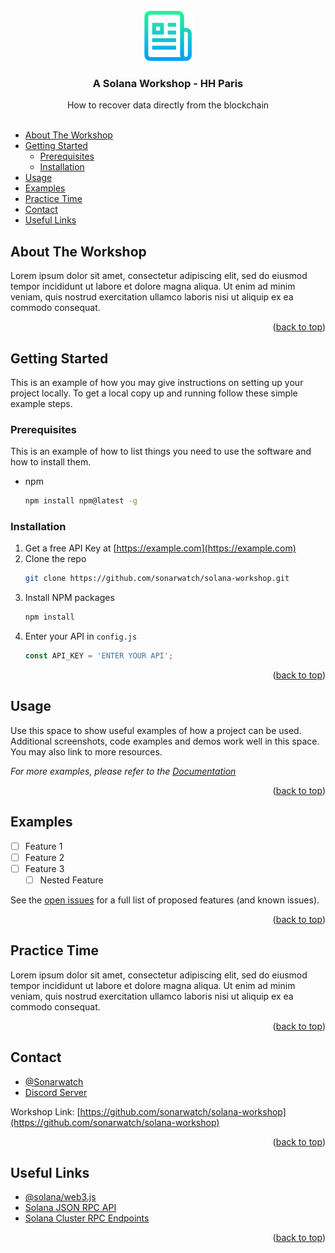 <div id="top"></div>

<br />
<div align="center">
  <a href="https://github.com/sonarwatch/solana-workshop">
    <img src="images/logo.png" alt="Logo" width="80" height="80">
  </a>

<h3 align="center">A Solana Workshop - HH Paris</h3>

  <p align="center">
    How to recover data directly from the blockchain
    <br />
    <br />
  </p>
</div>



- [About The Workshop](#about-the-workshop)
- [Getting Started](#getting-started)
  - [Prerequisites](#prerequisites)
  - [Installation](#installation)
- [Usage](#usage)
- [Examples](#examples)
- [Practice Time](#practice-time)
- [Contact](#contact)
- [Useful Links](#useful-links)



## About The Workshop

Lorem ipsum dolor sit amet, consectetur adipiscing elit, sed do eiusmod tempor incididunt ut labore et dolore magna aliqua. Ut enim ad minim veniam, quis nostrud exercitation ullamco laboris nisi ut aliquip ex ea commodo consequat.

<p align="right">(<a href="#top">back to top</a>)</p>

## Getting Started

This is an example of how you may give instructions on setting up your project locally.
To get a local copy up and running follow these simple example steps.

### Prerequisites

This is an example of how to list things you need to use the software and how to install them.
* npm
  ```sh
  npm install npm@latest -g
  ```

### Installation

1. Get a free API Key at [https://example.com](https://example.com)
2. Clone the repo
   ```sh
   git clone https://github.com/sonarwatch/solana-workshop.git
   ```
3. Install NPM packages
   ```sh
   npm install
   ```
4. Enter your API in `config.js`
   ```js
   const API_KEY = 'ENTER YOUR API';
   ```

<p align="right">(<a href="#top">back to top</a>)</p>



## Usage

Use this space to show useful examples of how a project can be used. Additional screenshots, code examples and demos work well in this space. You may also link to more resources.

_For more examples, please refer to the [Documentation](https://example.com)_

<p align="right">(<a href="#top">back to top</a>)</p>



## Examples

- [ ] Feature 1
- [ ] Feature 2
- [ ] Feature 3
    - [ ] Nested Feature

See the [open issues](https://github.com/sonarwatch/solana-workshop/issues) for a full list of proposed features (and known issues).

<p align="right">(<a href="#top">back to top</a>)</p>

## Practice Time

Lorem ipsum dolor sit amet, consectetur adipiscing elit, sed do eiusmod tempor incididunt ut labore et dolore magna aliqua. Ut enim ad minim veniam, quis nostrud exercitation ullamco laboris nisi ut aliquip ex ea commodo consequat.

<p align="right">(<a href="#top">back to top</a>)</p>

## Contact

* [@Sonarwatch](https://twitter.com/Sonarwatch)
* [Discord Server](http://discord.gg/gG4DvM2JGw)

Workshop Link: [https://github.com/sonarwatch/solana-workshop](https://github.com/sonarwatch/solana-workshop)

<p align="right">(<a href="#top">back to top</a>)</p>



## Useful Links

* [@solana/web3.js](https://solana-labs.github.io/solana-web3.js/)
* [Solana JSON RPC API](https://docs.solana.com/developing/clients/jsonrpc-api)
* [Solana Cluster RPC Endpoints](https://docs.solana.com/cluster/rpc-endpoints)

<p align="right">(<a href="#top">back to top</a>)</p>
